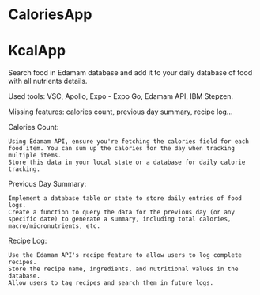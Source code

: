 ﻿# CaloriesApp
# KcalApp
Search food in Edamam database and add it to your daily database of food with all nutrients details.

Used tools: VSC, Apollo, Expo - Expo Go, Edamam API, IBM Stepzen.

Missing features: calories count, previous day summary, recipe log...


Calories Count:

    Using Edamam API, ensure you're fetching the calories field for each food item. You can sum up the calories for the day when tracking multiple items.
    Store this data in your local state or a database for daily calorie tracking.

Previous Day Summary:

    Implement a database table or state to store daily entries of food logs.
    Create a function to query the data for the previous day (or any specific date) to generate a summary, including total calories, macro/micronutrients, etc.

Recipe Log:

    Use the Edamam API's recipe feature to allow users to log complete recipes.
    Store the recipe name, ingredients, and nutritional values in the database.
    Allow users to tag recipes and search them in future logs.

